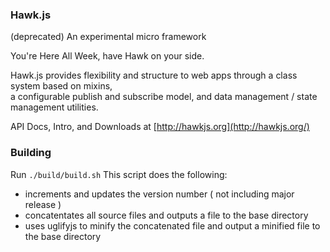 ### Hawk.js
(deprecated) An experimental micro framework

You're Here All Week, have Hawk on your side.

Hawk.js provides flexibility and structure to web apps through a class system based on mixins,  
a configurable publish and subscribe model, and data management / state management utilities.  

API Docs, Intro, and Downloads at [http://hawkjs.org](http://hawkjs.org/)

### Building
Run <code>./build/build.sh</code>
This script does the following:
- increments and updates the version number ( not including major release )
- concatentates all source files and outputs a file to the base directory
- uses uglifyjs to minify the concatenated file and output a minified file to the base directory
